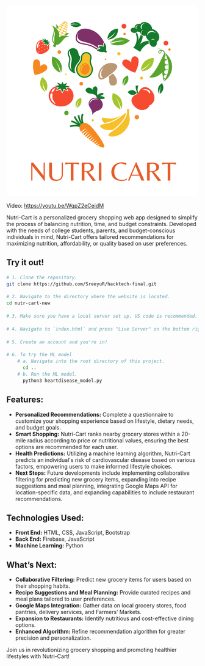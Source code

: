 <p align="center">
  <img src="1.png" alt="Nutri-Cart Logo">
</p>

Video: https://youtu.be/WqpZ2eCeidM

Nutri-Cart is a personalized grocery shopping web app designed to simplify the process of balancing nutrition, time, and budget constraints. Developed with the needs of college students, parents, and budget-conscious individuals in mind, Nutri-Cart offers tailored recommendations for maximizing nutrition, affordability, or quality based on user preferences.

## Try it out!

```bash
# 1. Clone the repository.
git clone https://github.com/SreeyuR/hacktech-final.git

# 2. Navigate to the directory where the website is located.
cd nutr-cart-new

# 3. Make sure you have a local server set up. VS code is recommended.

# 4. Navigate to `index.html` and press "Live Server" on the bottom right of vs code to host the webpage.

# 5. Create an account and you're in!

# 6. To try the ML model
    # a. Navigate into the root directory of this project.
      cd ..
    # b. Run the ML model.
      python3 heartdisease_model.py
```

## Features:
- **Personalized Recommendations:** Complete a questionnaire to customize your shopping experience based on lifestyle, dietary needs, and budget goals.
- **Smart Shopping:** Nutri-Cart ranks nearby grocery stores within a 20-mile radius according to price or nutritional values, ensuring the best options are recommended for each user.
- **Health Predictions:** Utilizing a machine learning algorithm, Nutri-Cart predicts an individual's risk of cardiovascular disease based on various factors, empowering users to make informed lifestyle choices.
- **Next Steps:** Future developments include implementing collaborative filtering for predicting new grocery items, expanding into recipe suggestions and meal planning, integrating Google Maps API for location-specific data, and expanding capabilities to include restaurant recommendations.

## Technologies Used:
- **Front End:** HTML, CSS, JavaScript, Bootstrap
- **Back End:** Firebase, JavaScript
- **Machine Learning:** Python

## What’s Next:
- **Collaborative Filtering:** Predict new grocery items for users based on their shopping habits.
- **Recipe Suggestions and Meal Planning:** Provide curated recipes and meal plans tailored to user preferences.
- **Google Maps Integration:** Gather data on local grocery stores, food pantries, delivery services, and Farmers’ Markets.
- **Expansion to Restaurants:** Identify nutritious and cost-effective dining options.
- **Enhanced Algorithm:** Refine recommendation algorithm for greater precision and personalization.

Join us in revolutionizing grocery shopping and promoting healthier lifestyles with Nutri-Cart!
